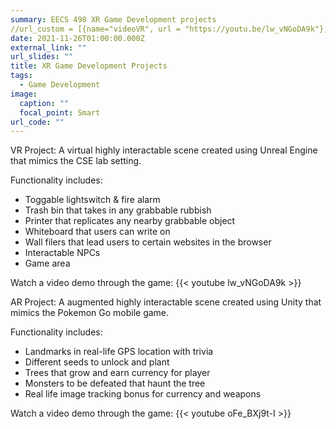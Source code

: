 ```yaml
---
summary: EECS 498 XR Game Development projects
//url_custom = [{name="videoVR", url = "https://youtu.be/lw_vNGoDA9k"}, {name="videoAR", url="https://youtu.be/oFe_BXj9t-I"}]
date: 2021-11-26T01:00:00.000Z
external_link: ""
url_slides: ""
title: XR Game Development Projects
tags:
  - Game Development
image:
  caption: ""
  focal_point: Smart
url_code: ""
---
```

VR Project:
A virtual highly interactable scene created using Unreal Engine that mimics the CSE lab setting. 

Functionality includes:

* Toggable lightswitch & fire alarm
* Trash bin that takes in any grabbable rubbish
* Printer that replicates any nearby grabbable object
* Whiteboard that users can write on
* Wall filers that lead users to certain websites in the browser
* Interactable NPCs
* Game area

Watch a video demo through the game:
{{< youtube lw_vNGoDA9k >}}

AR Project:
A augmented highly interactable scene created using Unity that mimics the Pokemon Go mobile game.

Functionality includes:

* Landmarks in real-life GPS location with trivia
* Different seeds to unlock and plant
* Trees that grow and earn currency for player
* Monsters to be defeated that haunt the tree
* Real life image tracking bonus for currency and weapons

Watch a video demo through the game:
{{< youtube oFe_BXj9t-I >}}
